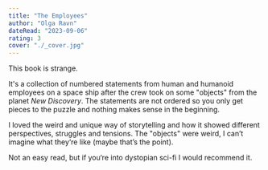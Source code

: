 ```yaml
---
title: "The Employees"
author: "Olga Ravn"
dateRead: "2023-09-06"
rating: 3
cover: "./_cover.jpg"
---
```


This book is strange.

It's a collection of numbered statements from human and humanoid employees on a 
space ship after the crew took on some "objects" from the planet 
_New Discovery_. 
The statements are not ordered so you only get pieces to the puzzle and nothing 
makes sense in the beginning.

I loved the weird and unique way of storytelling and how it showed different 
perspectives, struggles and tensions. 
The "objects" were weird, I can’t imagine what they‘re like (maybe that’s the 
point).

Not an easy read, but if you‘re into dystopian sci-fi I would recommend it.
